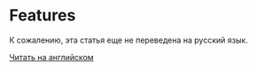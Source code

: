 # Features

К сожалению, эта статья еще не переведена на русский язык.

[Читать на английском](/en/waves-node/features/features)
